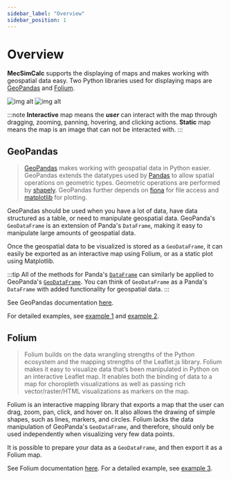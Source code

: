 ```yaml
---
sidebar_label: "Overview"
sidebar_position: 1
---
```


# Overview

**MecSimCalc** supports the displaying of maps and makes working with geospatial data easy.
Two Python libraries used for displaying maps are [GeoPandas](#geopandas) and [Folium](#folium).

<div style={{textAlign: 'center'}}>

![img alt](/docs/maps/ex3_map.png)
![img alt](/docs/maps/map_1.png)

</div>

:::note
**Interactive** map means the _**user**_ can interact with the map through dragging, zooming, panning, hovering, and clicking actions.
**Static** map means the map is an image that can not be interacted with.
:::

## GeoPandas

> [GeoPandas](https://geopandas.org/) makes working with geospatial data in Python easier. GeoPandas extends the datatypes used by [Pandas](https://pandas.pydata.org/docs/) to allow spatial operations on geometric types. Geometric operations are performed by [shapely](https://shapely.readthedocs.io). GeoPandas further depends on [fiona](https://fiona.readthedocs.io/) for file access and [matplotlib](https://matplotlib.org/) for plotting.

GeoPandas should be used when you have a lot of data, have data structured as a table, or need to manipulate geospatial data. GeoPanda's `GeoDataFrame` is an extension of Panda's `DataFrame`, making it easy to manipulate large amounts of geospatial data.

Once the geospatial data to be visualized is stored as a `GeoDataFrame`, it can easily be exported as an interactive map using Folium, or as a static plot using Matplotlib.

:::tip
All of the methods for Panda's [`DataFrame`](https://pandas.pydata.org/docs/reference/api/pandas.DataFrame.html) can similarly be applied to GeoPanda's [`GeoDataFrame`](https://geopandas.org/en/stable/docs/reference/api/geopandas.GeoDataFrame.html).
You can think of `GeoDataFrame` as a Panda's `DataFrame` with added functionality for geospatial data.
:::

See GeoPandas documentation [here](https://geopandas.org/en/stable/docs/user_guide.html).

For detailed examples, see [example 1](example-1) and [example 2](example-2).

## Folium

> Folium builds on the data wrangling strengths of the Python ecosystem and the mapping strengths of the Leaflet.js library. Folium makes it easy to visualize data that’s been manipulated in Python on an interactive Leaflet map. It enables both the binding of data to a map for choropleth visualizations as well as passing rich vector/raster/HTML visualizations as markers on the map.

Folium is an interactive mapping library that exports a map that the user can drag, zoom, pan, click, and hover on. It also allows the drawing of simple shapes, such as lines, markers, and circles.
Folium lacks the data manipulation of GeoPanda's `GeoDataFrame`, and therefore, should only be used independently when visualizing very few data points.

It is possible to prepare your data as a `GeoDataFrame`, and then export it as a Folium map.

See Folium documentation [here](https://python-visualization.github.io/folium/).
For a detailed example, see [example 3](example-3).
